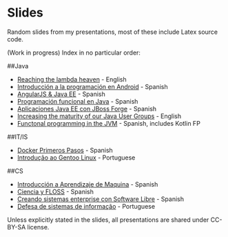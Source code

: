 Slides
======

Random slides from my presentations, most of these include Latex source code.

(Work in progress) Index in no particular order:

##Java
* [Reaching the lambda heaven](lambda-heaven/main.pdf) - English
* [Introducción a la programación en Android](android-intro/main.pdf) - Spanish
* [AngularJS & Java EE](angularjs-javaee/main.pdf) - Spanish
* [Programación funcional en Java](fp-java/main.pdf) - Spanish
* [Aplicaciones Java EE con JBoss Forge](jboss-forge-eclipse/main.pdf) - Spanish
* [Increasing the maturity of our Java User Groups](ug-maturity/UG_MaturityLevels.pdf) - English
* [Functonal programming in the JVM](functional-jvm/main.pdf) - Spanish, includes Kotlin FP

##IT/IS
* [Docker Primeros Pasos](docker-primeros-pasos/main.pdf) - Spanish
* [Introdução ao Gentoo Linux](gentoo-portugues/small.pdf) - Portuguese

##CS
* [Introducción a Aprendizaje de Maquina](machine-learning/main.pdf) - Spanish
* [Ciencia y FLOSS](ciencia-y-floss/small.pdf) - Spanish
* [Creando sistemas enterprise con Software Libre](coecys-2014/presentacion.pdf) - Spanish
* [Defesa de sistemas de informação](defesa-sistemas-informação/small.pdf) - Portuguese


Unless explicitly stated in the slides, all presentations are shared under CC-BY-SA license.
